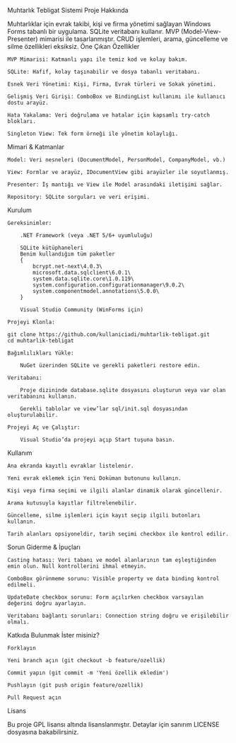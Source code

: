 Muhtarlık Tebligat Sistemi
Proje Hakkında

Muhtarlıklar için evrak takibi, kişi ve firma yönetimi sağlayan Windows Forms tabanlı bir uygulama.
SQLite veritabanı kullanır.
MVP (Model-View-Presenter) mimarisi ile tasarlanmıştır.
CRUD işlemleri, arama, güncelleme ve silme özellikleri eksiksiz.
Öne Çıkan Özellikler

    MVP Mimarisi: Katmanlı yapı ile temiz kod ve kolay bakım.

    SQLite: Hafif, kolay taşınabilir ve dosya tabanlı veritabanı.

    Esnek Veri Yönetimi: Kişi, Firma, Evrak türleri ve Sokak yönetimi.

    Gelişmiş Veri Girişi: ComboBox ve BindingList kullanımı ile kullanıcı dostu arayüz.

    Hata Yakalama: Veri doğrulama ve hatalar için kapsamlı try-catch blokları.

    Singleton View: Tek form örneği ile yönetim kolaylığı.

Mimari & Katmanlar

    Model: Veri nesneleri (DocumentModel, PersonModel, CompanyModel, vb.)

    View: Formlar ve arayüz, IDocumentView gibi arayüzler ile soyutlanmış.

    Presenter: İş mantığı ve View ile Model arasındaki iletişimi sağlar.

    Repository: SQLite sorguları ve veri erişimi.

Kurulum

    Gereksinimler:

        .NET Framework (veya .NET 5/6+ uyumluluğu)

        SQLite kütüphaneleri
        Benim kullandığım tüm paketler 
        {
            bcrypt.net-next\4.0.3\
            microsoft.data.sqlclient\6.0.1\
            system.data.sqlite.core\1.0.119\
            system.configuration.configurationmanager\9.0.2\
            system.componentmodel.annotations\5.0.0\
        }

        Visual Studio Community (WinForms için)

    Projeyi Klonla:

    git clone https://github.com/kullaniciadi/muhtarlik-tebligat.git
    cd muhtarlik-tebligat

    Bağımlılıkları Yükle:

        NuGet üzerinden SQLite ve gerekli paketleri restore edin.

    Veritabanı:

        Proje dizininde database.sqlite dosyasını oluşturun veya var olan veritabanını kullanın.

        Gerekli tablolar ve view’lar sql/init.sql dosyasından oluşturulabilir.

    Projeyi Aç ve Çalıştır:

        Visual Studio’da projeyi açıp Start tuşuna basın.

Kullanım

    Ana ekranda kayıtlı evraklar listelenir.

    Yeni evrak eklemek için Yeni Doküman butonunu kullanın.

    Kişi veya firma seçimi ve ilgili alanlar dinamik olarak güncellenir.

    Arama kutusuyla kayıtlar filtrelenebilir.

    Güncelleme, silme işlemleri için kayıt seçip ilgili butonları kullanın.

    Tarih alanları opsiyoneldir, tarih seçimi checkbox ile kontrol edilir.

Sorun Giderme & İpuçları

    Casting hatası: Veri tabanı ve model alanlarının tam eşleştiğinden emin olun. Null kontrollerini ihmal etmeyin.

    ComboBox görünmeme sorunu: Visible property ve data binding kontrol edilmeli.

    UpdateDate checkbox sorunu: Form açılırken checkbox varsayılan değerini doğru ayarlayın.

    Veritabanı bağlantı sorunları: Connection string doğru ve erişilebilir olmalı.

Katkıda Bulunmak İster misiniz?

    Forklayın

    Yeni branch açın (git checkout -b feature/ozellik)

    Commit yapın (git commit -m 'Yeni özellik ekledim')

    Pushlayın (git push origin feature/ozellik)

    Pull Request açın

Lisans

Bu proje GPL lisansı altında lisanslanmıştır. Detaylar için sanırım LICENSE dosyasına bakabilirsiniz.

